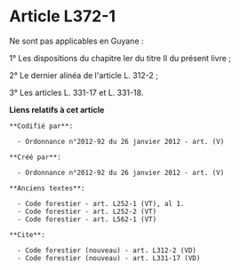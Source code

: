 # Article L372-1

Ne sont pas applicables en Guyane :

1° Les dispositions du chapitre Ier du titre II du présent livre ;

2° Le dernier alinéa de l'article L. 312-2 ;

3° Les articles L. 331-17 et L. 331-18.

**Liens relatifs à cet article**

	**Codifié par**:

	  - Ordonnance n°2012-92 du 26 janvier 2012 - art. (V)

	**Créé par**:

	  - Ordonnance n°2012-92 du 26 janvier 2012 - art. (V)

	**Anciens textes**:

	  - Code forestier - art. L252-1 (VT), al 1.
	  - Code forestier - art. L252-2 (VT)
	  - Code forestier - art. L562-1 (VT)

	**Cite**:

	  - Code forestier (nouveau) - art. L312-2 (VD)
	  - Code forestier (nouveau) - art. L331-17 (VD)
